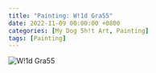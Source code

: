 ```yaml
---
title: "Painting: W!1d Gra55"
date: 2022-11-09 00:00:00 +0800
categories: [My Dog 5h!t Art, Painting]
tags: [Painting]
---
```


![W!1d Gra55](/assets/img/MyDogShitArt/Wild%20Grass.png)
